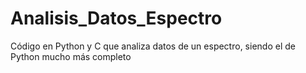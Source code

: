 # Analisis_Datos_Espectro
Código en Python y C que analiza datos de un espectro, siendo el de Python mucho más completo 
